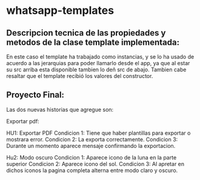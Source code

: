 # whatsapp-templates

## Descripcion tecnica de las propiedades y metodos de la clase template implementada:

En este caso el template ha trabajado como instancias, y se lo ha usado de acuerdo a las jerarquias para poder llamarlo desde el app, ya que al estar su src arriba esta disponible tambien lo deñ src de abajo. Tambien cabe resaltar que el template recibió los valores del constructor. 


## Proyecto Final:

Las dos nuevas historias que agregue son:

Exportar pdf:

HU1: Exportar PDF
Condicion 1: Tiene que haber plantillas para exportar o mostrara error.
Condicion 2: La exporta correctamente.
Condicion 3: Durante un momento aparece mensaje confirmando la exportacion.

Hu2: Modo oscuro
Condicion 1: Aparece icono de la luna en la parte superior
Condicion 2: Aparece icono del sol.
Condicion 3: Al apretar en dichos iconos la pagina completa alterna entre modo claro y oscuro. 

